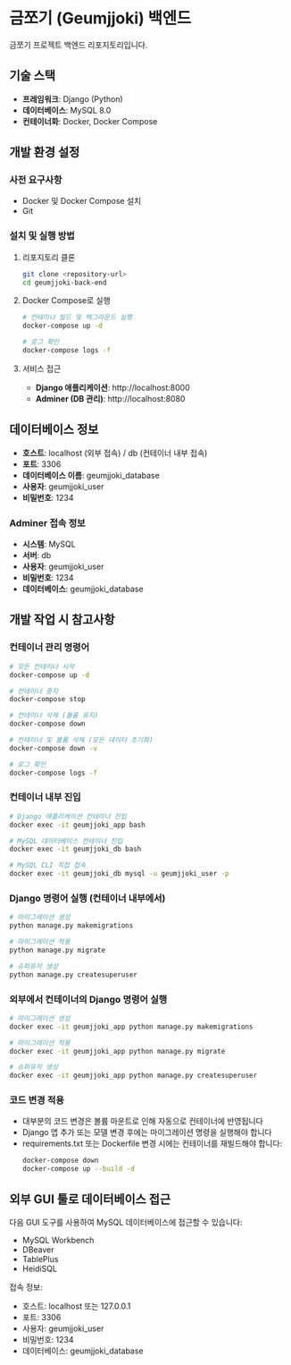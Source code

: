 # 금쪼기 (Geumjjoki) 백엔드

금쪼기 프로젝트 백엔드 리포지토리입니다.

## 기술 스택

- **프레임워크**: Django (Python)
- **데이터베이스**: MySQL 8.0
- **컨테이너화**: Docker, Docker Compose

## 개발 환경 설정

### 사전 요구사항

- Docker 및 Docker Compose 설치
- Git

### 설치 및 실행 방법

1. 리포지토리 클론
   ```bash
   git clone <repository-url>
   cd geumjjoki-back-end
   ```

2. Docker Compose로 실행
   ```bash
   # 컨테이너 빌드 및 백그라운드 실행
   docker-compose up -d
   
   # 로그 확인
   docker-compose logs -f
   ```

3. 서비스 접근
   - **Django 애플리케이션**: http://localhost:8000
   - **Adminer (DB 관리)**: http://localhost:8080

## 데이터베이스 정보

- **호스트**: localhost (외부 접속) / db (컨테이너 내부 접속)
- **포트**: 3306
- **데이터베이스 이름**: geumjjoki_database
- **사용자**: geumjjoki_user
- **비밀번호**: 1234

### Adminer 접속 정보
- **시스템**: MySQL
- **서버**: db
- **사용자**: geumjjoki_user
- **비밀번호**: 1234
- **데이터베이스**: geumjjoki_database

## 개발 작업 시 참고사항

### 컨테이너 관리 명령어

```bash
# 모든 컨테이너 시작
docker-compose up -d

# 컨테이너 중지
docker-compose stop

# 컨테이너 삭제 (볼륨 유지)
docker-compose down

# 컨테이너 및 볼륨 삭제 (모든 데이터 초기화)
docker-compose down -v

# 로그 확인
docker-compose logs -f
```

### 컨테이너 내부 진입

```bash
# Django 애플리케이션 컨테이너 진입
docker exec -it geumjjoki_app bash

# MySQL 데이터베이스 컨테이너 진입
docker exec -it geumjjoki_db bash

# MySQL CLI 직접 접속
docker exec -it geumjjoki_db mysql -u geumjjoki_user -p
```

### Django 명령어 실행 (컨테이너 내부에서)

```bash
# 마이그레이션 생성
python manage.py makemigrations

# 마이그레이션 적용
python manage.py migrate

# 슈퍼유저 생성
python manage.py createsuperuser
```

### 외부에서 컨테이너의 Django 명령어 실행

```bash
# 마이그레이션 생성
docker exec -it geumjjoki_app python manage.py makemigrations

# 마이그레이션 적용
docker exec -it geumjjoki_app python manage.py migrate

# 슈퍼유저 생성
docker exec -it geumjjoki_app python manage.py createsuperuser
```

### 코드 변경 적용

- 대부분의 코드 변경은 볼륨 마운트로 인해 자동으로 컨테이너에 반영됩니다
- Django 앱 추가 또는 모델 변경 후에는 마이그레이션 명령을 실행해야 합니다
- requirements.txt 또는 Dockerfile 변경 시에는 컨테이너를 재빌드해야 합니다:
  ```bash
  docker-compose down
  docker-compose up --build -d
  ```

## 외부 GUI 툴로 데이터베이스 접근

다음 GUI 도구를 사용하여 MySQL 데이터베이스에 접근할 수 있습니다:
- MySQL Workbench
- DBeaver
- TablePlus
- HeidiSQL

접속 정보:
- 호스트: localhost 또는 127.0.0.1
- 포트: 3306
- 사용자: geumjjoki_user
- 비밀번호: 1234
- 데이터베이스: geumjjoki_database
